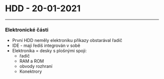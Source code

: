 # HDD - 20-01-2021
---
### Elektronické části
-	První HDD neměly elektroniku příkazy obstarával řadič
-	IDE - mají řediš integrován v sobě
-	Elektronika = desky s plošnými spoji:
	-	řadič
	-	RAM a ROM
	-	obvody rozhraní
	-	Konektrory

